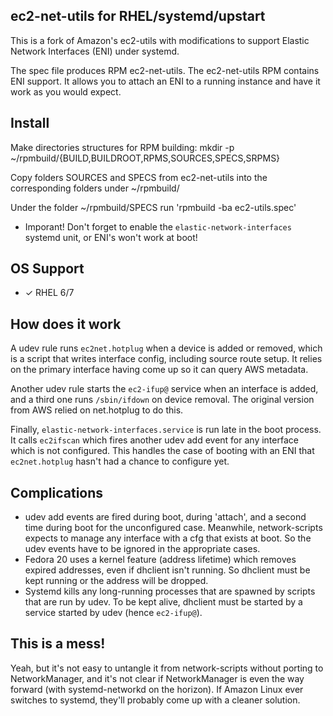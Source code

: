 ## ec2-net-utils for RHEL/systemd/upstart

This is a fork of Amazon's ec2-utils with modifications to support Elastic Network Interfaces (ENI) under systemd.

The spec file produces RPM ec2-net-utils.  The ec2-net-utils RPM contains ENI support.  It allows you to attach an ENI to a running instance and have it work as you would expect.

## Install
Make directories structures for RPM building:
mkdir -p ~/rpmbuild/{BUILD,BUILDROOT,RPMS,SOURCES,SPECS,SRPMS}

Copy folders SOURCES and SPECS from ec2-net-utils into the corresponding folders under ~/rpmbuild/

Under the folder ~/rpmbuild/SPECS run 'rpmbuild -ba ec2-utils.spec'

* Imporant! Don't forget to enable the `elastic-network-interfaces` systemd unit, or ENI's won't work at boot!

## OS Support

* ✓ RHEL 6/7

## How does it work

A udev rule runs `ec2net.hotplug` when a device is added or removed, which is a script that writes interface config, including source route setup.  It relies on the primary interface having come up so it can query AWS metadata.

Another udev rule starts the `ec2-ifup@` service when an interface is added, and a third one runs `/sbin/ifdown` on device removal.  The original version from AWS relied on net.hotplug to do this.

Finally, `elastic-network-interfaces.service` is run late in the boot process.  It calls `ec2ifscan` which fires another udev add event for any interface which is not configured.  This handles the case of booting with an ENI that `ec2net.hotplug` hasn't had a chance to configure yet.

## Complications

* udev add events are fired during boot, during 'attach', and a second time during boot for the unconfigured case.  Meanwhile, network-scripts expects to manage any interface with a cfg that exists at boot.  So the udev events have to be ignored in the appropriate cases.
* Fedora 20 uses a kernel feature (address lifetime) which removes expired addresses, even if dhclient isn't running.  So dhclient must be kept running or the address will be dropped.
* Systemd kills any long-running processes that are spawned by scripts that are run by udev.  To be kept alive, dhclient must be started by a service started by udev (hence `ec2-ifup@`).

## This is a mess!

Yeah, but it's not easy to untangle it from network-scripts without porting to NetworkManager, and it's not clear if NetworkManager is even the way forward (with systemd-networkd on the horizon).  If Amazon Linux ever switches to systemd, they'll probably come up with a cleaner solution.